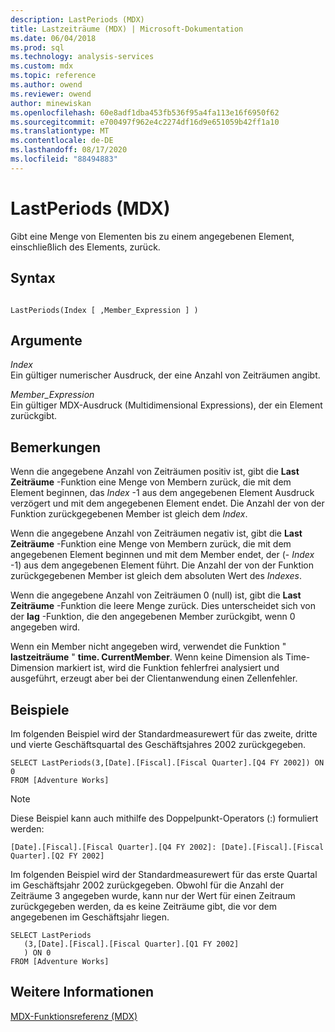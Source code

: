 ```yaml
---
description: LastPeriods (MDX)
title: Lastzeiträume (MDX) | Microsoft-Dokumentation
ms.date: 06/04/2018
ms.prod: sql
ms.technology: analysis-services
ms.custom: mdx
ms.topic: reference
ms.author: owend
ms.reviewer: owend
author: minewiskan
ms.openlocfilehash: 60e8adf1dba453fb536f95a4fa113e16f6950f62
ms.sourcegitcommit: e700497f962e4c2274df16d9e651059b42ff1a10
ms.translationtype: MT
ms.contentlocale: de-DE
ms.lasthandoff: 08/17/2020
ms.locfileid: "88494883"
---
```

# <a name="lastperiods-mdx"></a>LastPeriods (MDX)


  Gibt eine Menge von Elementen bis zu einem angegebenen Element, einschließlich des Elements, zurück.  
  
## <a name="syntax"></a>Syntax  
  
```  
  
LastPeriods(Index [ ,Member_Expression ] )  
```  
  
## <a name="arguments"></a>Argumente  
 *Index*  
 Ein gültiger numerischer Ausdruck, der eine Anzahl von Zeiträumen angibt.  
  
 *Member_Expression*  
 Ein gültiger MDX-Ausdruck (Multidimensional Expressions), der ein Element zurückgibt.  
  
## <a name="remarks"></a>Bemerkungen  
 Wenn die angegebene Anzahl von Zeiträumen positiv ist, gibt die **Last Zeiträume** -Funktion eine Menge von Membern zurück, die mit dem Element beginnen, das *Index* -1 aus dem angegebenen Element Ausdruck verzögert und mit dem angegebenen Element endet. Die Anzahl der von der Funktion zurückgegebenen Member ist gleich dem *Index*.  
  
 Wenn die angegebene Anzahl von Zeiträumen negativ ist, gibt die **Last Zeiträume** -Funktion eine Menge von Membern zurück, die mit dem angegebenen Element beginnen und mit dem Member endet, der (- *Index* -1) aus dem angegebenen Element führt. Die Anzahl der von der Funktion zurückgegebenen Member ist gleich dem absoluten Wert des *Indexes*.  
  
 Wenn die angegebene Anzahl von Zeiträumen 0 (null) ist, gibt die **Last Zeiträume** -Funktion die leere Menge zurück. Dies unterscheidet sich von der **lag** -Funktion, die den angegebenen Member zurückgibt, wenn 0 angegeben wird.  
  
 Wenn ein Member nicht angegeben wird, verwendet die Funktion " **lastzeiträume** " **time. CurrentMember**. Wenn keine Dimension als Time-Dimension markiert ist, wird die Funktion fehlerfrei analysiert und ausgeführt, erzeugt aber bei der Clientanwendung einen Zellenfehler.  
  
## <a name="examples"></a>Beispiele  
 Im folgenden Beispiel wird der Standardmeasurewert für das zweite, dritte und vierte Geschäftsquartal des Geschäftsjahres 2002 zurückgegeben.  
  
```  
SELECT LastPeriods(3,[Date].[Fiscal].[Fiscal Quarter].[Q4 FY 2002]) ON 0  
FROM [Adventure Works]  
```  
  
> [!NOTE]  
>  Diese Beispiel kann auch mithilfe des Doppelpunkt-Operators (:) formuliert werden:  
>   
>  `[Date].[Fiscal].[Fiscal Quarter].[Q4 FY 2002]: [Date].[Fiscal].[Fiscal Quarter].[Q2 FY 2002]`  
  
 Im folgenden Beispiel wird der Standardmeasurewert für das erste Quartal im Geschäftsjahr 2002 zurückgegeben. Obwohl für die Anzahl der Zeiträume 3 angegeben wurde, kann nur der Wert für einen Zeitraum zurückgegeben werden, da es keine Zeiträume gibt, die vor dem angegebenen im Geschäftsjahr liegen.  
  
```  
SELECT LastPeriods  
   (3,[Date].[Fiscal].[Fiscal Quarter].[Q1 FY 2002]  
   ) ON 0  
FROM [Adventure Works]  
```  
  
## <a name="see-also"></a>Weitere Informationen  
 [MDX-Funktionsreferenz &#40;MDX&#41;](../mdx/mdx-function-reference-mdx.md)  
  
  

